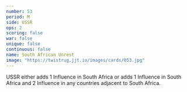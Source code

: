 ```yaml
---
number: 53
period: M
side: USSR
ops: 2
scoring: false
war: false
unique: false
continuous: false
name: South African Unrest
image: "https://twistrug.jjt.io/images/cards/053.jpg"
---
```

USSR either adds 1 Influence in South Africa or adds 1 Influence in South Africa and 2 Influence in any countries adjacent to South Africa.
